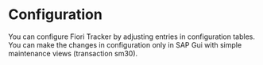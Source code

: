 # Configuration

You can configure Fiori Tracker by adjusting entries in configuration tables. You can make the changes in configuration only in SAP Gui with simple maintenance views (transaction sm30).
